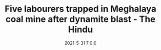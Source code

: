---
"title": "Five labourers trapped in Meghalaya coal mine after dynamite blast - The Hindu"
"date": "2021-5-31 7:0:0"
"feed_name": "GOOGLENEWSMINING"
"feed_website": "https://news.google.com/search?q=mining%2Bincident&hl=en-US&gl=US&ceid=US:en"
"feed_rss": "https://news.google.com/rss/search?q=mining%2Bincident&hl=en-US&gl=US&ceid=US:en"
"link": "https://www.thehindu.com/news/national/other-states/6-miners-feared-dead-in-meghalaya-coal-mine/article34688617.ece"
"file": "_posts/2021-1-1-b277efffd546c7c3ba74f5ad5b5d1bc56ac42aff.md"
"accident": "1"
"drilling": "0"
"dead": "0"
"injured": "5"
---